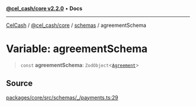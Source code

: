 [**@cel_cash/core v2.2.0**](../../README.md) • **Docs**

***

[CelCash](../../../../packages.md) / [@cel\_cash/core](../../README.md) / [schemas](../README.md) / agreementSchema

# Variable: agreementSchema

> `const` **agreementSchema**: `ZodObject`\<[`Agreement`](../../types/type-aliases/Agreement.md)\>

## Source

[packages/core/src/schemas/\_/payments.ts:29](https://github.com/Pyxlab/celcash/blob/9e2eeefc75067a4b86d18d5bb144eb4446f097c2/packages/core/src/schemas/_/payments.ts#L29)
